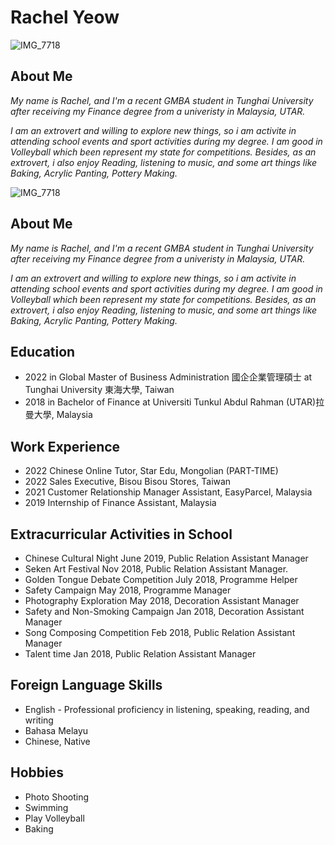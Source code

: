 # **Rachel Yeow**
![IMG_7718](https://user-images.githubusercontent.com/125838993/222997163-b9ec3433-bc29-40a1-9169-0d4d42ffc5c9.png)

## **About Me**
*My name is Rachel, and I'm a recent GMBA student in Tunghai University after receiving my Finance degree from a univeristy in Malaysia, UTAR.*

*I am an extrovert and willing to explore new things, so i am activite in attending school events and sport activities during my degree. I am good in Volleyball which been represent my state for competitions. Besides, as an extrovert, i also enjoy Reading, listening to music, and some art things like Baking, Acrylic Panting, Pottery Making.*

![IMG_7718](https://user-images.githubusercontent.com/125838993/222997163-b9ec3433-bc29-40a1-9169-0d4d42ffc5c9.png)

## **About Me**
*My name is Rachel, and I'm a recent GMBA student in Tunghai University after receiving my Finance degree from a univeristy in Malaysia, UTAR.*

*I am an extrovert and willing to explore new things, so i am activite in attending school events and sport activities during my degree. I am good in Volleyball which been represent my state for competitions. Besides, as an extrovert, i also enjoy Reading, listening to music, and some art things like Baking, Acrylic Panting, Pottery Making.*

## **Education**
- 2022 in Global Master of Business Administration 國企企業管理碩士 at Tunghai University 東海大學, Taiwan
- 2018 in Bachelor of Finance at Universiti Tunkul Abdul Rahman (UTAR)拉曼大學, Malaysia

## **Work Experience**
- 2022 Chinese Online Tutor, Star Edu, Mongolian (PART-TIME)
- 2022 Sales Executive, Bisou Bisou Stores, Taiwan
- 2021 Customer Relationship Manager Assistant, EasyParcel, Malaysia 
- 2019 Internship of Finance Assistant, Malaysia

## **Extracurricular Activities in School**
- Chinese Cultural Night June 2019, Public Relation Assistant Manager
- Seken Art Festival Nov 2018, Public Relation Assistant Manager. 
- Golden Tongue Debate Competition July 2018, Programme Helper
- Safety Campaign May 2018, Programme Manager
-  Photography Exploration May 2018, Decoration Assistant Manager 
- Safety and Non-Smoking Campaign Jan 2018, Decoration Assistant Manager
- Song Composing Competition Feb 2018, Public Relation Assistant Manager
- Talent time Jan 2018, Public Relation Assistant Manager

## **Foreign Language Skills**
- English - Professional proficiency in listening, speaking, reading, and writing
- Bahasa Melayu 
- Chinese, Native

## **Hobbies**
- Photo Shooting
- Swimming
- Play Volleyball
- Baking
